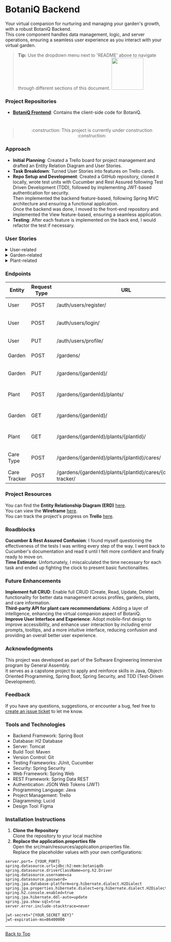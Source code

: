 
# BotaniQ Backend
Your virtual companion for nurturing and managing your garden's growth, with a robust BotaniQ Backend.  
This core component handles data management, logic, and server operations, ensuring a seamless user experience as you interact with your virtual garden.
> **Tip:** Use the dropdown menu next to 'README' above to navigate through different sections of this document. <img src="https://github.com/GabrielleYnara/BotaniQ-Backend/blob/main/assets/readme%20dropdown.png" width="100">
### Project Repositories
- **[BotaniQ Frontend](https://github.com/GabrielleYnara/BotaniQ-Frontend)**: Contains the client-side code for BotaniQ.  
#
> <p align="center">:construction: This project is currently under construction :construction:</p>

### Approach 
- **Initial Planning**: Created a Trello board for project management and drafted an Entity Relation Diagram and User Stories.  
- **Task Breakdown**: Turned User Stories into features on Trello cards.  
- **Repo Setup and Development**: Created a GitHub repository, cloned it locally, wrote test units with Cucumber and Rest Assured following Test Driven Development (TDD), followed by implementing JWT-based authentication for security.  
Then implemented the backend feature-based, following Spring MVC architecture and ensuring a functional application.  
Once the backend was done, I moved to the front-end repository and implemented the View feature-based, ensuring a seamless application.  
- **Testing**: After each feature is implemented on the back end, I would refactor the test if necessary. 
  
### User Stories
<details>
<summary>User-related</summary>

1. As a new user, I want to register by providing my email and password, so I can access the application.
    - The user should provide a unique email and a password.
        - Success: If the email is unique, the application registers the user and displays a success message.
        - Error: If the email is not unique, the application displays an error message.
2. As a registered user, I want to log in by providing my email and password, so I can access my personal application. 
    - The user must provide a valid pair of email and password.
        - Success: If the credentials are valid, the application should load the home page.
        - Error: If the credentials are invalid, the application displays an error message.
3. As a logged-in user, I want to add my first name, last name, and bio to my profile, so I can share more about myself with other Virtual Garden users.
    - Success: If the information is saved successfully, a success message is displayed.
    - Error: If there's an error while saving, an error message is displayed.

</details>
<details>
<summary>Garden-related</summary>

1. As a logged-in user, I want to create a garden, so I can have a virtual copy of my actual garden. 
    - I must provide a unique description.
    - I can provide additional notes.
    - Success: If the description is unique it saves the garden.
    - Error: If a garden with that description already exists.
2. As a logged-in user, I want to update my garden's information.
    - I can provide a new description, and/or new notes.
    - Success: If the information is saved successfully, a success message is displayed.
    - Error: If there's an error while saving, an error message is displayed.
3. As a logged-in user, I want to see a list of plants in a garden.
    - I must provide a valid garden.
    - Success: The application displays a list of plants associated with the garden.
    - Error: The application displays an error.

</details>
<details>
<summary>Plant-related</summary>

1. As a logged-in user, I want to add a new plant to my garden. 
    - I must provide a valid garden.
    - I must provide the plant name and type.
    - Success: If the information is saved successfully, a success message is displayed.
    - Error: If there's an error while saving, an error message is displayed.
2. As a logged-in user, I want to view the details of a specific plant, so I can learn more about it.
    - I must choose a valid plant.
    - Success: The application displays the plant information.
    - Error: The application displays an error.
3. As a logged-in user, I want to create descriptive care types and set their frequency, so I can have a personalized care schedule for my plants.
    - The user can create a new care type by providing a description and frequency (daily, weekly, monthly, etc.).
        - Success: The application saves the care type and frequency, and displays a success message.
        - Error: If there's an error while saving, the application displays an error message.
4. As a logged-in user, I want to register when I care for a specific plant, so I can keep track of my plant care routine.
    - The user must select a valid plant and a valid care type.
    - The user can specify the date when the care was provided.
        - Success: The application saves the care event, and displays a success message.
        - Error: If there's an error while saving, the application displays an error message.

</details>

### Endpoints 
| Entity | Request Type | URL | Functionality | Access |
| --- | --- | --- | ---- | --- |
| User | POST | /auth/users/register/ | Register a new user | public |
| User | POST | /auth/users/login/ | Login as a registered user | public |
| User | PUT | /auth/users/profile/ | Update a user's profile | private |
| Garden | POST  | /gardens/ | Create a garden  | private |
| Garden | PUT | /gardens/{gardenId}/ | Update garden information | private |
| Plant | POST | /gardens/{gardenId}/plants/ | Create and add a plant to a garden | private |
| Garden | GET | /gardens/{gardenId}/ | See the garden and its plant list | private |
| Plant | GET | /gardens/{gardenId}/plants/{plantId}/ | View plant details of a given garden | private |
| Care Type | POST | /gardens/{gardenId}/plants/{plantId}/cares/ | Create care types and frequency | private |
| Care Tracker | POST | /gardens/{gardenId}/plants/{plantId}/cares/{careId}/care-tracker/ | Register plant care | private |

### Project Resources
You can find the **Entity Relationship Diagram (ERD)** [here](https://github.com/GabrielleYnara/BotaniQ-Backend/blob/main/assets/BotaniQ%20-%20ERD.png).  
You can view the **Wireframe** [here](https://www.figma.com/file/XPuSCSOH2gortY4YzDjYnY/BotaniQ?type=design&node-id=1%3A153&mode=design&t=sEdhlr8fbDFwkS11-1).  
You can track the project's progress on **Trello** [here](https://trello.com/b/Phjbksmc/capstone).

### Roadblocks
**Cucumber & Rest Assured Confusion**: I found myself questioning the effectiveness of the tests I was writing every step of the way. I went back to Cucumber's documentation and read it until I felt more confident and finally ready to move on.  
**Time Estimate**: Unfortunately, I miscalculated the time necessary for each task and ended up fighting the clock to present basic functionalities. 

### Future Enhancements
**Implement full CRUD**: Enable full CRUD (Create, Read, Update, Delete) functionality for better data management across profiles, gardens, plants, and care information.  
**Third-party API for plant care recommendations**: Adding a layer of intelligence, enhancing the virtual companion aspect of BotaniQ.  
**Improve User Interface and Experience**: Adopt mobile-first design to improve accessibility, and enhance user interaction by including error prompts, tooltips, and a more intuitive interface, reducing confusion and providing an overall better user experience.

### Acknowledgments
This project was developed as part of the Software Engineering Immersive program by General Assembly.  
It serves as a capstone project to apply and reinforce skills in Java, Object-Oriented Programming, Spring Boot, Spring Security, and TDD (Test-Driven Development). 

### Feedback
If you have any questions, suggestions, or encounter a bug, feel free to [create an issue ticket](https://github.com/GabrielleYnara/BotaniQ-Backend/issues/new) to let me know.

### Tools and Technologies
- Backend Framework: Spring Boot
- Database: H2 Database
- Server: Tomcat
- Build Tool: Maven
- Version Control: Git
- Testing Frameworks: JUnit, Cucumber
- Security: Spring Security
- Web Framework: Spring Web
- REST Framework: Spring Data REST
- Authentication: JSON Web Tokens (JWT)
- Programming Language: Java
- Project Management: Trello
- Diagramming: Lucid
- Design Tool: Figma

### Installation Instructions

1. **Clone the Repository**  
  Clone the repository to your local machine  
2. **Replace the application.properties file**  
  Open the src/main/resources/application.properties file.  
  Replace the placeholder values with your own configurations:
```
server.port= {YOUR_PORT}
spring.datasource.url=jdbc:h2:mem:botaniqdb
spring.datasource.driverClassName=org.h2.Driver
spring.datasource.username=sa
spring.datasource.password=
spring.jpa.database-platform=org.hibernate.dialect.H2Dialect
spring.jpa.properties.hibernate.dialect=org.hibernate.dialect.H2Dialect
spring.h2.console.enabled=true
spring.jpa.hibernate.ddl-auto=update
spring.jpa.show-sql=true
server.error.include-stacktrace=never

jwt-secret="{YOUR_SECRET_KEY}"
jwt-expiration-ms=86400000
```
---

[Back to Top](#botaniq-backend)
